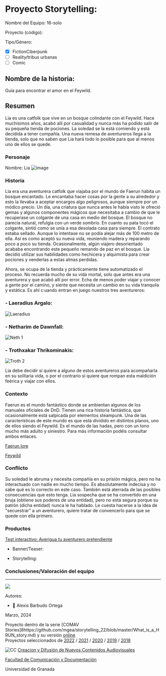 

# Proyecto Storytelling: 

Nombre del Equipo: 16-solo

Proyecto (código): 

Tipo/Género:  
- [x] FictionCiberpunk  
- [ ] Reality/tribus urbanas  
- [ ] Comic

## Nombre de la historia: 
Guía para encontrar el amor en el Feywild. 
 
## Resumen
Lia es una catfolk que vive en un bosque colindante con el Feywild. Hace muchísimos años, acabó allí por casualidad y nunca más ha podido salir de su pequeña tienda de pociones. La soledad se la está comiendo y está decidida a tener compañía. Una nueva remesa de aventureros llega a la tienda, solo que no saben que Lia hará todo lo posible para que al menos uno de ellos se quede. 


### Personaje

Nombre: Lia
![image](https://github.com/angerygremlin/storytelling/blob/Gu%C3%ADa-para-encontrar-el-amor-en-el-Feywild/Ficha%20de%20personaje.JPG)

### Historia
Lia era una aventurera catfolk que viajaba por el mundo de Faerun  habita un bosque encantado. Le encantaba hacer cosas por la gente a su alrededor y esto la llevaba a aceptar encargos algo peligrosos, aunque siempre por un módico precio. Un día, una criatura que nunca antes le había visto le ofreció gemas y algunos componentes mágicos que necesitaba a cambio de que le recuperase un colgante de una casa en medio del bosque. El bosque no parecía natural, refulgía con un verde sombrío. En cuanto su pata tocó el colgante, sintió como se unía a esa desolada casa para siempre. El contrato estaba sellado. Aunque lo intentase no se podía alejar más de 100 metro de ella. Así es como aceptó su nueva vida, reuniendo madera  y reparando poco a poco su tienda. Ocasionalmente, algún viajero desorientado acababa encontrando este pequeño remando de paz en el bosque. Lia decidió utilizar sus habilidades como hechicera y alquimista para crear pociones y venderlas a estas almas perdidas. 

Ahora, se ocupa de la tienda y prácticamente tiene automatizado el proceso. No recuerda mucho de su vida mortal, solo que antes era una aventurera y que acabó allí por error. Echa de menos poder viajar y conocer a gente por el camino, y siente que necesita un cambio en su vida tranquila y estática. Es ahí c:uando entran en juego nuestros tres aventureros: 

### - Laeradius Argalo: 

![Laeradius](https://github.com/angerygremlin/storytelling/assets/163474739/e6847ad6-34d0-448c-8159-8f2c81a301e0)

### - Netharim de Dawnfall: 

![Neth 1](https://github.com/angerygremlin/storytelling/assets/163474739/4fc4450d-5a83-4053-90ce-a4fdebe3a8c2)


### - Trothxakar Thrikominakis:

![Troth 2](https://github.com/angerygremlin/storytelling/assets/163474739/3b4d4dfe-d214-4c51-9a89-a562d67fd983)

Lia debe decidir si quiere a alguno de estos aventureros para acompañarla en su solitaria vida, o por el contrario si quiere que rompan esta maldición feérica y viajar con ellos. 

### Contexto
Faerun es el mundo fantástico donde se ambientan algunos de los manuales oficiales de DnD. Tienen una rica historia fantástica, que ocasionalmente está salpicada por elementos steampunk. Una de las características de este mundo es que está dividido en distintos planos, uno de ellos siendo el Feywild. Es el mundo de las hadas, pero con un tono mucho más adulto y siniestro. Para más información podéis consultar ambos enlaces. 

[Faerun lore](https://reinosolvidados.fandom.com/wiki/Faer%C3%BBn)

[Feywild](https://forgottenrealms.fandom.com/wiki/Feywild)

### Conflicto 
Su soledad le abruma y necesita compañía en su prisión mágica, pero no ha interactuado con nadie en mucho tiempo. Es absolutamente indecisa y no sabe qué es lo correcto en este caso. También está aterrada de las posibles consecuencias que esto tenga. Lia sospecha que se ha convertido en una bruja (obtiene sus poderes de una entidad), pero no está segura porque su patrón (dicha entidad) nunca le ha hablado. Le cuesta hacerse a la idea de "secuestrar" a un aventurero, quiere tratar de convencerlo para que se quede con ella primero. 


### Productos

[Test interactivo: Averigua tu aventurero pretendiente](https://h5p.org/node/1478551)

- Banner/Teaser:  


- Storytelling: 




### Conclusiones/Valoración del equipo

------
![](https://upload.wikimedia.org/wikipedia/commons/thumb/6/62/CC-BY-SA-Andere_Wikis_%28v%29.svg/200px-CC-BY-SA-Andere_Wikis_%28v%29.svg.png)


Autores:  
<!---
Incluir lista de personas del grupo 
Se puede añadir enlace a página personal de github o lo que se quiera...(optativo)
-->

- :man: Alexis Barbudo Ortega


<!---
Lista completa de emojis de markDown - https://gist.github.com/rxaviers/7360908) 
-->



Marzo, 2024

Proyecto dentro de la serie [COMAV Stories]8https://github.com/mgea/storytelling_22/blob/master/What_is_a_HRUN_story.md) y su versión [online](https://utopolis.ugr.es/media/HRUN/)  
Proyectos seleccionados de [2022](https://github.com/mgea/storytelling/blob/master/2022/readme.md) / [2021](https://github.com/mgea/storytelling/blob/master/2021/readme.md) / [2020](https://github.com/mgea/storytelling/blob/master/2020/readme.md)  / 
[2019](https://github.com/mgea/storytelling/blob/master/2019/readme.md) / [2018](https://github.com/mgea/storytelling/blob/master/2018/readme.md) 

![CC](https://mirrors.creativecommons.org/presskit/buttons/88x31/png/by-nc-sa.png) [Creacion y Difusión de Nuevos Contenidos Audiovisuales](http://utopolis.ugr.es/medialab)

[Facultad de Comunicación y Documentación](http://fcd.ugr.es)

Universidad de Granada
